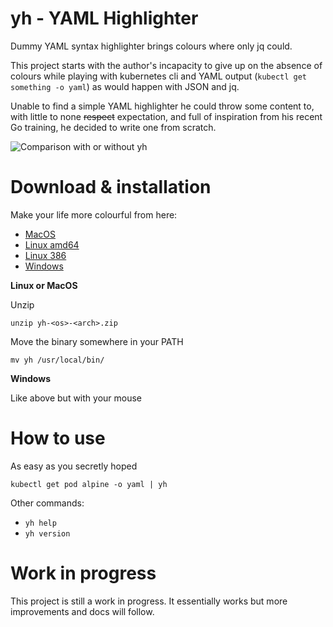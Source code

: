 # yh - YAML Highlighter

Dummy YAML syntax highlighter brings colours where only jq could.

This project starts with the author's incapacity to give up on the absence of colours while playing with kubernetes cli and YAML output (`kubectl get something -o yaml`) as would happen with JSON and jq.

Unable to find a simple YAML highlighter he could throw some content to, with little to none ~~respect~~ expectation, and full of inspiration from his recent Go training, he decided to write one from scratch.

![Comparison with or without yh](https://raw.githubusercontent.com/andreazorzetto/yh/master/images/comparison.png)

# Download & installation

Make your life more colourful from here:

- [MacOS](https://github.com/andreazorzetto/yh/releases/download/v0.2.0/yh-osx-amd64.zip)
- [Linux amd64](https://github.com/andreazorzetto/yh/releases/download/v0.2.0/yh-linux-amd64.zip)
- [Linux 386](https://github.com/andreazorzetto/yh/releases/download/v0.2.0/yh-linux-386.zip)
- [Windows](https://github.com/andreazorzetto/yh/releases/download/v0.2.0/yh-win-amd64.zip)

**Linux or MacOS**

Unzip

`unzip yh-<os>-<arch>.zip`

Move the binary somewhere in your PATH

`mv yh /usr/local/bin/`

**Windows**

Like above but with your mouse

# How to use

As easy as you secretly hoped

`kubectl get pod alpine -o yaml | yh`

Other commands:

- `yh help`
- `yh version`

# Work in progress

This project is still a work in progress. It essentially works but more improvements and docs will follow. 
